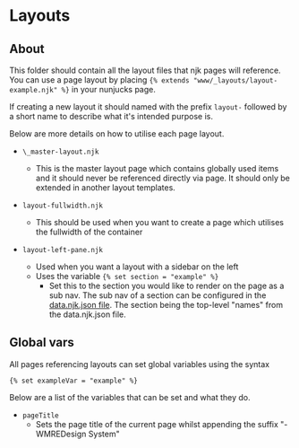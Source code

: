 # Layouts

## About

This folder should contain all the layout files that njk pages will reference.
You can use a page layout by placing `{% extends "www/_layouts/layout-example.njk" %}` in your nunjucks page.

If creating a new layout it should named with the prefix `layout-` followed by a short name to describe what it's intended purpose is.

Below are more details on how to utilise each page layout.

- `\_master-layout.njk`

  - This is the master layout page which contains globally used items and it should never be referenced directly via page. It should only be extended in another layout templates.

- `layout-fullwidth.njk`

  - This should be used when you want to create a page which utilises the fullwidth of the container

- `layout-left-pane.njk`
  - Used when you want a layout with a sidebar on the left
  - Uses the variable `{% set section = "example" %}`
    - Set this to the section you would like to render on the page as a sub nav. The sub nav of a section can be configured in the [data.njk.json file](../data.njk.json). The section being the top-level "names" from the data.njk.json file.

## Global vars

All pages referencing layouts can set global variables using the syntax

`{% set exampleVar = "example" %}`

Below are a list of the variables that can be set and what they do.

- `pageTitle`
  - Sets the page title of the current page whilst appending the suffix "- WMREDesign System"
